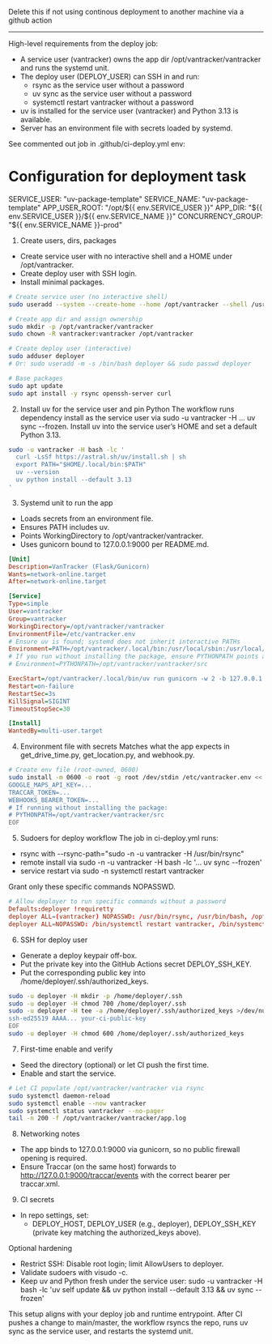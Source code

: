 Delete this if not using continous deployment to another machine via a github action

------------

High-level requirements from the deploy job:
- A service user (vantracker) owns the app dir /opt/vantracker/vantracker and runs the systemd unit.
- The deploy user (DEPLOY_USER) can SSH in and run:
  - rsync as the service user without a password
  - uv sync as the service user without a password
  - systemctl restart vantracker without a password
- uv is installed for the service user (vantracker) and Python 3.13 is available.
- Server has an environment file with secrets loaded by systemd.


See commented out job in .github/ci-deploy.yml
env:
  # Configuration for deployment task
  SERVICE_USER: "uv-package-template"
  SERVICE_NAME: "uv-package-template"
  APP_USER_ROOT: "/opt/${{ env.SERVICE_USER }}"
  APP_DIR: "${{ env.SERVICE_USER }}/${{ env.SERVICE_NAME }}"
  CONCURRENCY_GROUP: "${{ env.SERVICE_NAME }}-prod"


1) Create users, dirs, packages
- Create service user with no interactive shell and a HOME under /opt/vantracker.
- Create deploy user with SSH login.
- Install minimal packages.

````bash
# Create service user (no interactive shell)
sudo useradd --system --create-home --home /opt/vantracker --shell /usr/sbin/nologin vantracker

# Create app dir and assign ownership
sudo mkdir -p /opt/vantracker/vantracker
sudo chown -R vantracker:vantracker /opt/vantracker

# Create deploy user (interactive)
sudo adduser deployer
# Or: sudo useradd -m -s /bin/bash deployer && sudo passwd deployer

# Base packages
sudo apt update
sudo apt install -y rsync openssh-server curl
````

2) Install uv for the service user and pin Python
The workflow runs dependency install as the service user via sudo -u vantracker -H … uv sync --frozen. Install uv into the service user’s HOME and set a default Python 3.13.

````bash
sudo -u vantracker -H bash -lc '
  curl -LsSf https://astral.sh/uv/install.sh | sh
  export PATH="$HOME/.local/bin:$PATH"
  uv --version
  uv python install --default 3.13
'
````

3) Systemd unit to run the app
- Loads secrets from an environment file.
- Ensures PATH includes uv.
- Points WorkingDirectory to /opt/vantracker/vantracker.
- Uses gunicorn bound to 127.0.0.1:9000 per README.md.

````ini
[Unit]
Description=VanTracker (Flask/Gunicorn)
Wants=network-online.target
After=network-online.target

[Service]
Type=simple
User=vantracker
Group=vantracker
WorkingDirectory=/opt/vantracker/vantracker
EnvironmentFile=/etc/vantracker.env
# Ensure uv is found; systemd does not inherit interactive PATHs
Environment=PATH=/opt/vantracker/.local/bin:/usr/local/sbin:/usr/local/bin:/usr/sbin:/usr/bin
# If you run without installing the package, ensure PYTHONPATH points at src
# Environment=PYTHONPATH=/opt/vantracker/vantracker/src

ExecStart=/opt/vantracker/.local/bin/uv run gunicorn -w 2 -b 127.0.0.1:9000 "vantracker.webhook:app"
Restart=on-failure
RestartSec=3s
KillSignal=SIGINT
TimeoutStopSec=30

[Install]
WantedBy=multi-user.target
````

4) Environment file with secrets
Matches what the app expects in get_drive_time.py, get_location.py, and webhook.py.

````bash
# Create env file (root-owned, 0600)
sudo install -m 0600 -o root -g root /dev/stdin /etc/vantracker.env <<'EOF'
GOOGLE_MAPS_API_KEY=...
TRACCAR_TOKEN=...
WEBHOOKS_BEARER_TOKEN=...
# If running without installing the package:
# PYTHONPATH=/opt/vantracker/vantracker/src
EOF
````

5) Sudoers for deploy workflow
The job in ci-deploy.yml runs:
- rsync with --rsync-path="sudo -n -u vantracker -H /usr/bin/rsync"
- remote install via sudo -n -u vantracker -H bash -lc '... uv sync --frozen'
- service restart via sudo -n systemctl restart vantracker

Grant only these specific commands NOPASSWD.

````conf
# Allow deployer to run specific commands without a password
Defaults:deployer !requiretty
deployer ALL=(vantracker) NOPASSWD: /usr/bin/rsync, /usr/bin/bash, /opt/vantracker/.local/bin/uv
deployer ALL=NOPASSWD: /bin/systemctl restart vantracker, /bin/systemctl status vantracker
````

6) SSH for deploy user
- Generate a deploy keypair off-box.
- Put the private key into the GitHub Actions secret DEPLOY_SSH_KEY.
- Put the corresponding public key into /home/deployer/.ssh/authorized_keys.

````bash
sudo -u deployer -H mkdir -p /home/deployer/.ssh
sudo -u deployer -H chmod 700 /home/deployer/.ssh
sudo -u deployer -H tee -a /home/deployer/.ssh/authorized_keys >/dev/null <<'EOF'
ssh-ed25519 AAAA... your-ci-public-key
EOF
sudo -u deployer -H chmod 600 /home/deployer/.ssh/authorized_keys
````

7) First-time enable and verify
- Seed the directory (optional) or let CI push the first time.
- Enable and start the service.

````bash
# Let CI populate /opt/vantracker/vantracker via rsync
sudo systemctl daemon-reload
sudo systemctl enable --now vantracker
sudo systemctl status vantracker --no-pager
tail -n 200 -f /opt/vantracker/vantracker/app.log
````

8) Networking notes
- The app binds to 127.0.0.1:9000 via gunicorn, so no public firewall opening is required.
- Ensure Traccar (on the same host) forwards to http://127.0.0.1:9000/traccar/events with the correct bearer per traccar.xml.

9) CI secrets
- In repo settings, set:
  - DEPLOY_HOST, DEPLOY_USER (e.g., deployer), DEPLOY_SSH_KEY (private key matching the authorized_keys above).

Optional hardening
- Restrict SSH: Disable root login; limit AllowUsers to deployer.
- Validate sudoers with visudo -c.
- Keep uv and Python fresh under the service user:
  sudo -u vantracker -H bash -lc 'uv self update && uv python install --default 3.13 && uv sync --frozen'

This setup aligns with your deploy job and runtime entrypoint. After CI pushes a change to main/master, the workflow rsyncs the repo, runs uv sync as the service user, and restarts the systemd unit.